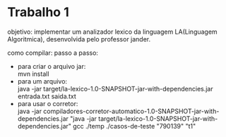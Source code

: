 # Trabalho 1
objetivo: implementar um analizador lexico da linguagem LA(Linguagem Algoritmica), desenvolvida pelo professor jander.


como compilar:
 passo a passo:
- para criar o arquivo jar:   
mvn install 
- para um arquivo:  
java -jar target/la-lexico-1.0-SNAPSHOT-jar-with-dependencies.jar entrada.txt saida.txt  
- para usar o corretor:   
java -jar compiladores-corretor-automatico-1.0-SNAPSHOT-jar-with-dependencies.jar "java -jar target/la-lexico-1.0-SNAPSHOT-jar-with-dependencies.jar" gcc ./temp ./casos-de-teste "790139" "t1"
